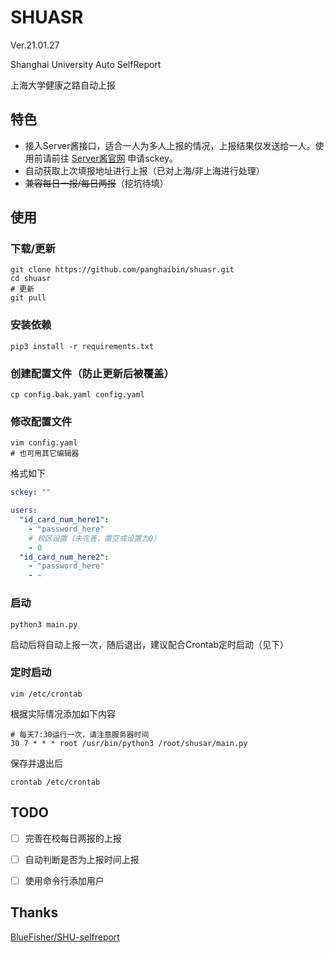 # SHUASR
Ver.21.01.27

Shanghai University Auto SelfReport

上海大学健康之路自动上报

## 特色
- 接入Server酱接口，适合一人为多人上报的情况，上报结果仅发送给一人。使用前请前往 [Server酱官网](http://sc.ftqq.com/3.version) 申请sckey。
- 自动获取上次填报地址进行上报（已对上海/非上海进行处理）
- ~~兼容每日一报/每日两报~~（挖坑待填）

## 使用
### 下载/更新
```shell
git clone https://github.com/panghaibin/shuasr.git
cd shuasr
# 更新
git pull
```

### 安装依赖
```shell
pip3 install -r requirements.txt
```

### 创建配置文件（防止更新后被覆盖）
```shell
cp config.bak.yaml config.yaml
```

### 修改配置文件
```shell
vim config.yaml
# 也可用其它编辑器
```
格式如下
```yaml
sckey: ""

users:
  "id_card_num_here1":
    - "password_here"
    # 校区设置（未完善，置空或设置为0）
    - 0
  "id_card_num_here2":
    - "password_here"
    - ~
```

### 启动
```shell
python3 main.py
```

启动后将自动上报一次，随后退出，建议配合Crontab定时启动（见下）

### 定时启动
```shell
vim /etc/crontab
```
根据实际情况添加如下内容
```
# 每天7:30运行一次，请注意服务器时间
30 7 * * * root /usr/bin/python3 /root/shusar/main.py
```

保存并退出后

```shell
crontab /etc/crontab
```

## TODO

- [ ] 完善在校每日两报的上报

- [ ] 自动判断是否为上报时间上报

- [ ] 使用命令行添加用户

## Thanks
[BlueFisher/SHU-selfreport](https://github.com/BlueFisher/SHU-selfreport)
